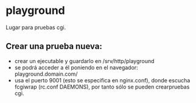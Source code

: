 # playground

Lugar para pruebas cgi.

## Crear una prueba nueva:

*   crear un ejecutable y guardarlo en /srv/http/playground
*   se podrá acceder a él poniendo en el navegador: playground.domain.com/<ejecutable>
*   usa el puerto 9001 (esto se especifica en nginx.conf), donde escucha fcgiwrap (rc.conf DAEMONS), por tanto sólo se pueden crearpruebas cgi.

